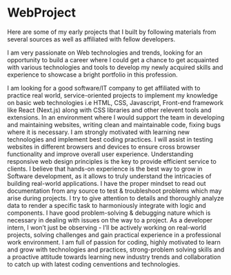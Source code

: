 # WebProject
Here are some of my early projects that I built by following materials from several sources as well as affiliated with fellow developers.

I am very passionate on Web technologies and trends, looking for an opportunity to build a career where I could get a chance to get acquainted with various technologies and tools to develop my newly acquired  skills and experience to showcase a bright portfolio in this profession.

I am looking for a good software/IT company to get affiliated with to practice real world, service-oriented projects to implement my knowledge on basic web technologies i.e HTML, CSS, Javascript, Front-end framework like React (Next.js) along with CSS libraries and other relevent tools and extensions. In an environment where I would support the team in developing and maintaining websites, writing clean and maintainable code, fixing bugs where it is necessary. I am strongly motivated with learning new technologies and implement best coding practices. I will assist in testing websites in different browsers and devices to ensure cross browser functionality and improve overall user experience. Understanding responsive web design principles is the key to provide efficient service to clients.
I believe that hands-on experience is the best way to grow in Software development, as it allows to truly understand the intricacies of building real-world applications. I have the proper mindset to read out documentation from any source to test & troubleshoot problems which may arise during projects. I try to give attention to details and thoroughly analyze data to render a specific task to harmoniously integrate with logic and components. I have good problem-solving & debugging nature which is necessary in dealing with issues on the way to a project. As a developer intern, I won’t just be observing - I’ll be actively working on real-world projects, solving challenges and gain practical experience in a professional work environment. I am full of passion for coding, highly motivated to learn and grow with technologies and practices, strong-problem solving skills and a proactive attitude towards learning new industry trends and collaboration to catch up with latest coding cenventions and technologies.

